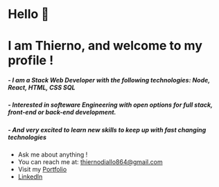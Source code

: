 # Hello 👋
# I am Thierno, and welcome to my profile !
##### - I am a Stack Web Developer with the following technologies: Node, React, HTML, CSS SQL
##### - Interested in softeware Engineering with open options for full stack, front-end or back-end development. 
##### - And very excited to learn new skills to keep up with fast changing technologies 


- Ask me about anything !
- You can reach me at: thiernodiallo864@gmail.com 
- Visit my [Portfolio](http://visitdiallo.com/)
- [LinkedIn](http://www.linkedin.com/in/thierno864/) 


<!-- 
- 🔭 I’m currently working on 
- 🌱 I’m currently learning ...
- 👯 I’m looking to collaborate on ...
- 🤔 I’m looking for help with ...
- 💬 Ask me about ...
- 📫 How to reach me: ...
- 😄 Pronouns: ...
- ⚡ Fun fact: ...
- -->

 <!-- comment syntax -->
